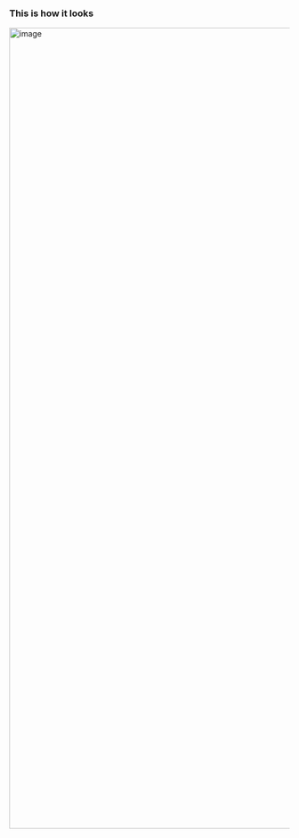 ### This is how it looks
<img width="1439" alt="image" src="https://github.com/user-attachments/assets/45741bc0-9de9-4452-836b-7781dff33e81" />
